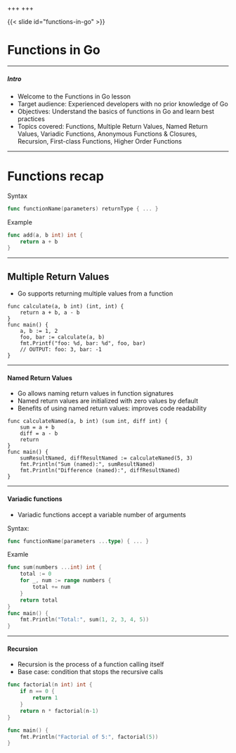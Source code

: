 +++
+++

{{< slide id="functions-in-go" >}}
# Functions in Go

---
##### Intro
- Welcome to the Functions in Go lesson
- Target audience: Experienced developers with no prior knowledge of Go
- Objectives: Understand the basics of functions in Go and learn best practices
- Topics covered: Functions, Multiple Return Values, Named Return Values, Variadic Functions, Anonymous Functions & Closures, Recursion, First-class Functions, Higher Order Functions

---

# Functions recap

Syntax

```go
func functionName(parameters) returnType { ... }
```
Example
```go
func add(a, b int) int { 
    return a + b 
}
```

---
## Multiple Return Values

- Go supports returning multiple values from a function

```go{1,6}
func calculate(a, b int) (int, int) {
	return a + b, a - b
}
func main() {
	a, b := 1, 2
	foo, bar := calculate(a, b)
	fmt.Printf("foo: %d, bar: %d", foo, bar) 
    // OUTPUT: foo: 3, bar: -1
}
```

---
#### Named Return Values
- Go allows naming return values in function signatures
- Named return values are initialized with zero values by default
- Benefits of using named return values: improves code readability

```go{|1,4}
func calculateNamed(a, b int) (sum int, diff int) {
	sum = a + b
	diff = a - b
	return
}
func main() {
	sumResultNamed, diffResultNamed := calculateNamed(5, 3)
	fmt.Println("Sum (named):", sumResultNamed)
	fmt.Println("Difference (named):", diffResultNamed)
}
```

---
#### Variadic functions
- Variadic functions accept a variable number of arguments

Syntax:

```go
func functionName(parameters ...type) { ... }
```
Examle
```go
func sum(numbers ...int) int {
	total := 0
	for _, num := range numbers {
		total += num
	}
	return total
}
func main() {
	fmt.Println("Total:", sum(1, 2, 3, 4, 5))
}
```
---
#### Recursion
- Recursion is the process of a function calling itself
- Base case: condition that stops the recursive calls

```go
func factorial(n int) int {
	if n == 0 {
		return 1
	}
	return n * factorial(n-1)
}

func main() {
	fmt.Println("Factorial of 5:", factorial(5))
}
```
